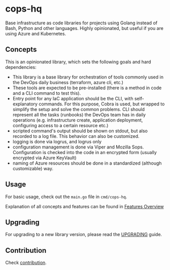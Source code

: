 # cops-hq

Base infrastructure as code libraries for projects using Golang instead of Bash, Python and other languages. Highly opinionated, 
but useful if you are using Azure and Kubernetes. 

## Concepts

This is an opinionated library, which sets the following goals and hard dependencies:
- This library is a base library for orchestration of tools commonly used in the DevOps daily business (terraform, azure cli, etc.)
- These tools are expected to be pre-installed (there is a method in code and a CLI command to test this).
- Entry point for any IaC application should be the CLI, with self-explanatory commands. For this purpose, Cobra is used, but wrapped
  to simplify the setup and solve the common problems. CLI should represent all the tasks (runbooks) the DevOps team has in daily operations
  (e.g. infrastructure create, application deployment, configuring access to a certain resource etc.)
- scripted command's output should be shown on stdout, but also recorded to a log file. This behavior can also be customized. 
- logging is done via logrus, and logrus only
- configuration management is done via Viper and Mozilla Sops. Configuration is checked into the code in an encrypted form
  (usually encrypted via Azure KeyVault) 
- naming of Azure resources should be done in a standardized (although customizable) way.  

## Usage

For basic usage, check out the `main.go` file in `cmd/cops-hq`.

Explanation of all concepts and features can be found in [Features Overview](docs/overview.md)

## Upgrading

For upgrading to a new library version, please read the [UPGRADING](UPGRADING.md) guide.

## Contribution

Check [contribution](CONTRIBUTING.md).